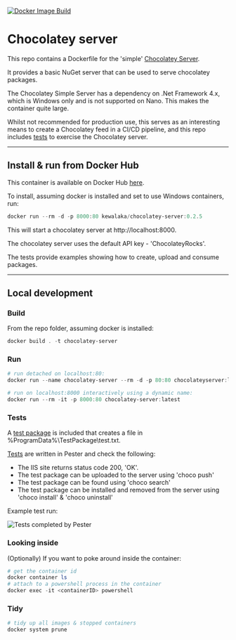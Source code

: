 [![Docker Image Build](https://github.com/kewalaka/chocolatey-server/workflows/Build%20%26%20Tests/badge.svg)](https://github.com/kewalaka/chocolatey-server/actions)

# Chocolatey server

This repo contains a Dockerfile for the 'simple' [Chocolatey Server](https://docs.chocolatey.org/en-us/guides/organizations/set-up-chocolatey-server).

It provides a basic NuGet server that can be used to serve chocolatey packages.

The Chocolatey Simple Server has a dependency on .Net Framework 4.x, which is Windows only and is not supported on Nano.  This makes the container quite large.

Whilst not recommended for production use, this serves as an interesting means to create a Chocolatey feed in a CI/CD pipeline, and this repo includes [tests](https://github.com/kewalaka/chocolatey-server/blob/main/Tests/ChocolateyServer.Tests.ps1) to exercise the Chocolatey server.

___
## Install & run from Docker Hub

This container is available on Docker Hub [here](https://hub.docker.com/r/kewalaka/chocolatey-server/).

To install, assuming docker is installed and set to use Windows containers, run:

```powershell
docker run --rm -d -p 8000:80 kewalaka/chocolatey-server:0.2.5
```

This will start a chocolatey server at http://localhost:8000.

The chocolatey server uses the default API key - 'ChocolateyRocks'.

The tests provide examples showing how to create, upload and consume packages.
___
## Local development 

### Build

From the repo folder, assuming docker is installed:

```powershell
docker build . -t chocolatey-server
```

### Run

```powershell
# run detached on localhost:80:
docker run --name chocolatey-server --rm -d -p 80:80 chocolateyserver:latest

# run on localhost:8000 interactively using a dynamic name:
docker run --rm -it -p 8000:80 chocolatey-server:latest
```

### Tests

A [test package](https://github.com/kewalaka/chocolatey-server/tree/main/Tests/TestPackage) is included that creates a file in %ProgramData%\TestPackage\test.txt.

[Tests](https://github.com/kewalaka/chocolatey-server/blob/main/Tests/ChocolateyServer.Tests.ps1) are written in Pester and check the following:
* The IIS site returns status code 200, 'OK'.
* The test package can be uploaded to the server using 'choco push'
* The test package can be found using 'choco search'
* The test package can be installed and removed from the server using 'choco install' & 'choco uninstall'

Example test run:

![Tests completed by Pester](https://gist.github.com/kewalaka/656f3a97aea3eed22ffece16d3431a4f/raw/63df66deb923ab76def2478074e52a4689d17fd2/chocolatey-server-tests.png)

### Looking inside

(Optionally) If you want to poke around inside the container:

```powershell
# get the container id
docker container ls
# attach to a powershell process in the container 
docker exec -it <containerID> powershell 
```

### Tidy

```powershell
# tidy up all images & stopped containers
docker system prune
```
